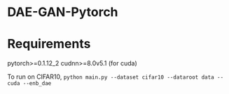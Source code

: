# DAE-GAN-Pytorch

# Requirements
pytorch>=0.1.12_2
cudnn>=8.0v5.1 (for cuda)

To run on CIFAR10,
`python main.py --dataset cifar10 --dataroot data --cuda --enb_dae`